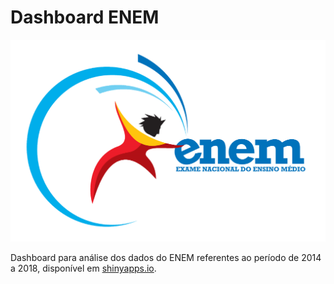 # Dashboard ENEM

![Dash](www/enem_logo.png)

Dashboard para análise dos dados do ENEM referentes ao período de 2014 a 2018, disponível em [shinyapps.io](https://wellingtonfsouza.shinyapps.io/dash_enem/).
